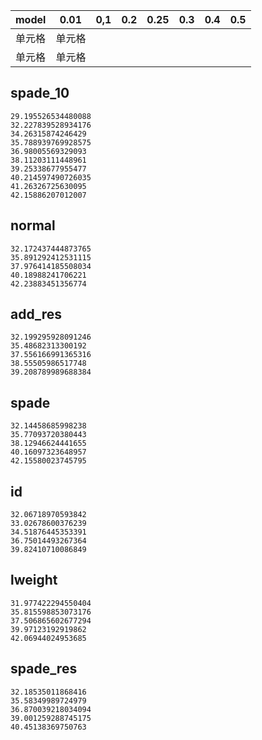 

|  model   | 0.01  |  0,1   | 0.2 |  0.25   | 0.3  |  0.4   | 0.5  |
|  ----  | ----  |  ----  | ----  |  ----  | ----  |  ----  | ----  |
| 单元格  | 单元格 |
| 单元格  | 单元格 |


## spade_10
```0.5/10
29.195526534480088
32.227839528934176
34.26315874246429
35.788939769928575
36.98005569329093
38.11203111448961
39.25338677955477
40.214597490726035
41.26326725630095
42.15886207012007
```

## normal
```
32.172437444873765
35.891292412531115
37.976414185508034
40.18988241706221
42.23883451356774
```

## add_res
```
32.199295928091246
35.48682313300192
37.556166991365316
38.55505986517748
39.208789989688384
```

## spade
```0.5/5
32.14458685998238
35.77093720380443
38.12946624441655
40.16097323648957
42.15580023745795
```

## id
```
32.06718970593842
33.02678600376239
34.51876445353391
36.75014493267364
39.82410710086849
```

## lweight
```
31.977422294550404
35.815598853073176
37.506865602677294
39.97123192919862
42.06944024953685
```

## spade_res
```0.5/5
32.18535011868416
35.58349989724979
36.870039218034094
39.001259288745175
40.45138369750763
```

